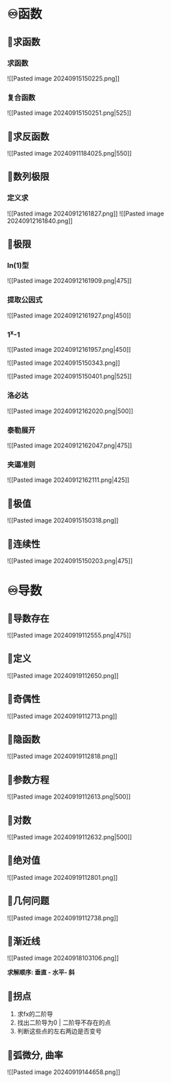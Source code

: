 # ♾️函数
## 💫求函数
### 求函数
![[Pasted image 20240915150225.png]]

### 复合函数
![[Pasted image 20240915150251.png|525]]




## 💫求反函数
![[Pasted image 20240911184025.png|550]]

## 💫数列极限
### 定义求
![[Pasted image 20240912161827.png]]
![[Pasted image 20240912161840.png]]


## 💫极限
### ln(1)型
![[Pasted image 20240912161909.png|475]]

### 提取公因式
![[Pasted image 20240912161927.png|450]]

### 1<sup>x</sup>-1
![[Pasted image 20240912161957.png|450]]

![[Pasted image 20240915150343.png]]

![[Pasted image 20240915150401.png|525]]


### 洛必达
![[Pasted image 20240912162020.png|500]]


### 泰勒展开
![[Pasted image 20240912162047.png|475]]


### 夹逼准则
![[Pasted image 20240912162111.png|425]]

## 💫极值
![[Pasted image 20240915150318.png]]

## 💫连续性
![[Pasted image 20240915150203.png|475]]

# ♾️导数
## 💫导数存在
![[Pasted image 20240919112555.png|475]]

## 💫定义
![[Pasted image 20240919112650.png]]

## 💫奇偶性
![[Pasted image 20240919112713.png]]

## 💫隐函数
![[Pasted image 20240919112818.png]]

## 💫参数方程
![[Pasted image 20240919112613.png|500]]


## 💫对数
![[Pasted image 20240919112632.png|500]]

## 💫绝对值
![[Pasted image 20240919112801.png]]





## 💫几何问题
![[Pasted image 20240919112738.png]]

## 💫渐近线
![[Pasted image 20240918103106.png]]

**求解顺序: 垂直 - 水平- 斜**

## 💫拐点
1. 求fx的二阶导
2. 找出二阶导为0 | 二阶导不存在的点
3. 判断这些点的左右两边是否变号

## 💫弧微分, 曲率
![[Pasted image 20240919144658.png]]









